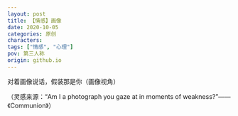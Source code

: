 ```yaml
---
layout: post
title: 【情感】画像
date: 2020-10-05
categories: 原创
characters: 
tags: ["情感", "心理"]
pov: 第三人称
origin: github.io
---
```


对着画像说话，假装那是你（画像视角）

（灵感来源：“Am I a photograph you gaze at in moments of weakness?”——《Communion》）
